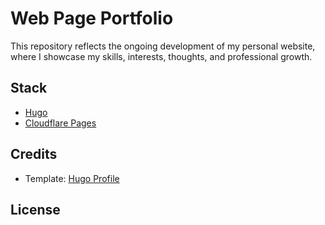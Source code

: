 # Web Page Portfolio
This repository reflects the ongoing development of my personal website, where I showcase my skills, interests, thoughts, and professional growth.
## Stack
- [Hugo](https://gohugo.io/)
- [Cloudflare Pages](https://pages.cloudflare.com/)
## Credits 
- Template: [Hugo Profile](https://github.com/gurusabarish/hugo-profile)
## License
